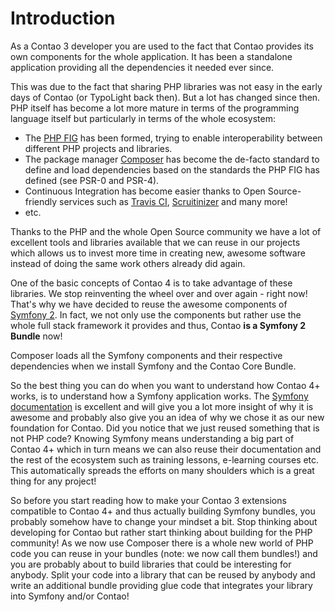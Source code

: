 # Introduction

As a Contao 3 developer you are used to the fact that Contao provides its own components for the whole application. It has been a standalone application providing all the dependencies it needed ever since.

This was due to the fact that sharing PHP libraries was not easy in the early days of Contao (or TypoLight back then). But a lot has changed since then. PHP itself has become a lot more mature in terms of the programming language itself but particularly in terms of the whole ecosystem:

* The [PHP FIG](http://www.php-fig.org/) has been formed, trying to enable interoperability between different PHP projects and libraries.
* The package manager [Composer](https://getcomposer.org/) has become the de-facto standard to define and load dependencies based on the standards the PHP FIG has defined (see PSR-0 and PSR-4).
* Continuous Integration has become easier thanks to Open Source-friendly services such as [Travis CI](https://travis-ci.org/), [Scruitinizer](https://scrutinizer-ci.com/) and many more!
* etc.

Thanks to the PHP and the whole Open Source community we have a lot of excellent tools and libraries available that we can reuse in our projects which allows us to invest more time in creating new, awesome software instead of doing the same work others already did again.

One of the basic concepts of Contao 4 is to take advantage of these libraries. We stop reinventing the wheel over and over again - right now! That's why we have decided to reuse the awesome components of [Symfony 2](http://symfony.com/). In fact, we not only use the components but rather use the whole full stack framework it provides and thus, Contao **is a Symfony 2 Bundle** now!

Composer loads all the Symfony components and their respective dependencies when we install Symfony and the Contao Core Bundle.

So the best thing you can do when you want to understand how Contao 4+ works, is to understand how a Symfony application works. The [Symfony documentation](http://symfony.com/doc/current/index.html) is excellent and will give you a lot more insight of why it is awesome and probably also give you an idea of why we chose it as our new foundation for Contao. Did you notice that we just reused something that is not PHP code? Knowing Symfony means understanding a big part of Contao 4+ which in turn means we can also reuse their documentation and the rest of the ecosystem such as training lessons, e-learning courses etc. This automatically spreads the efforts on many shoulders which is a great thing for any project!

So before you start reading how to make your Contao 3 extensions compatible to Contao 4+ and thus actually building Symfony bundles, you probably somehow have to change your mindset a bit.
Stop thinking about developing for Contao but rather start thinking about building for the PHP community! As we now use Composer there is a whole new world of PHP code you can reuse in your bundles (note: we now call them bundles!) and you are probably about to build libraries that could be interesting for anybody. Split your code into a library that can be reused by anybody and write an additional bundle providing glue code that integrates your library into Symfony and/or Contao!